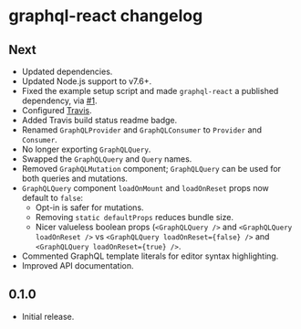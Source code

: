 # graphql-react changelog

## Next

* Updated dependencies.
* Updated Node.js support to v7.6+.
* Fixed the example setup script and made `graphql-react` a published dependency, via [#1](https://github.com/jaydenseric/graphql-react/pull/1).
* Configured [Travis](https://travis-ci.org/jaydenseric/graphql-react).
* Added Travis build status readme badge.
* Renamed `GraphQLProvider` and `GraphQLConsumer` to `Provider` and `Consumer`.
* No longer exporting `GraphQLQuery`.
* Swapped the `GraphQLQuery` and `Query` names.
* Removed `GraphQLMutation` component; `GraphQLQuery` can be used for both queries and mutations.
* `GraphQLQuery` component `loadOnMount` and `loadOnReset` props now default to `false`:
  * Opt-in is safer for mutations.
  * Removing `static defaultProps` reduces bundle size.
  * Nicer valueless boolean props (`<GraphQLQuery />` and `<GraphQLQuery loadOnReset />` vs `<GraphQLQuery loadOnReset={false} />` and `<GraphQLQuery loadOnReset={true} />`.
* Commented GraphQL template literals for editor syntax highlighting.
* Improved API documentation.

## 0.1.0

* Initial release.
